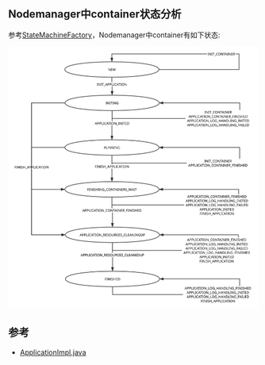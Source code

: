 ## Nodemanager中container状态分析

参考[StateMachineFactory](https://github.com/apache/hadoop/blob/branch-2.6.0/hadoop-yarn-project/hadoop-yarn/hadoop-yarn-server/hadoop-yarn-server-nodemanager/src/main/java/org/apache/hadoop/yarn/server/nodemanager/containermanager/application/ApplicationImpl.java#L130)，Nodemanager中container有如下状态:

![nm_application_status](imgs/nmAppStatus.svg)

## 参考
- [ApplicationImpl.java](https://github.com/apache/hadoop/blob/branch-2.6.0/hadoop-yarn-project/hadoop-yarn/hadoop-yarn-server/hadoop-yarn-server-nodemanager/src/main/java/org/apache/hadoop/yarn/server/nodemanager/containermanager/application/ApplicationImpl.java)

